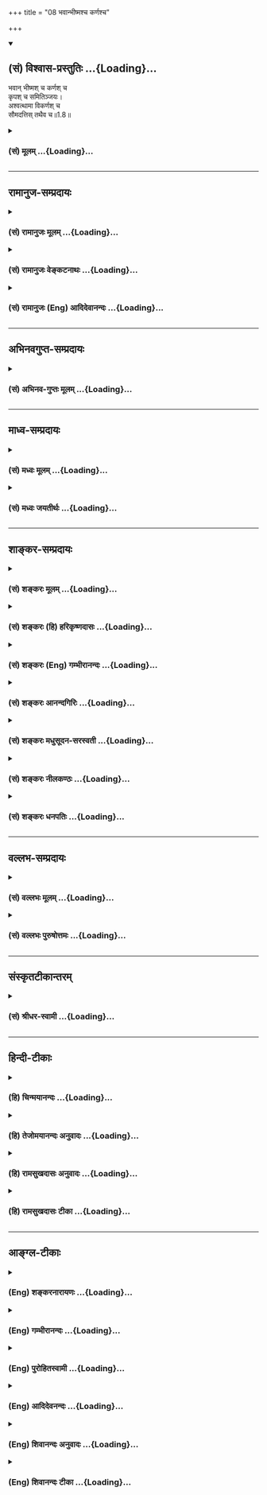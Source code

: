 +++
title = "08 भवान्भीष्मश्च कर्णश्च"

+++
<div class="js_include" newlevelforh1="2" title="(सं) विश्वास-प्रस्तुतिः" unfilled url="/mahAbhAratam/shlokashaH/06-bhIShma-parva/03-bhagavad-gItA-parva/saMskRtam/vishvAsa-prastutiH/01_arjuna-viShAda-yogaH/08_bhavAnbhIShmashch.md">
<details open><summary><h2>(सं) विश्वास-प्रस्तुतिः ...{Loading}...</h2></summary>

भवान् भीष्मश् च कर्णश् च  
कृपश् च समितिञ्जयः।  
अश्वत्थामा विकर्णश् च  
सौमदत्तिस् तथैव च॥1.8॥
</details>
</div>
<div class="js_include collapsed" newlevelforh1="3" title="(सं) मूलम्" unfilled url="/mahAbhAratam/shlokashaH/06-bhIShma-parva/03-bhagavad-gItA-parva/saMskRtam/mUlam/01_arjuna-viShAda-yogaH/08_bhavAnbhIShmashch.md">
<details><summary><h3>(सं) मूलम् ...{Loading}...</h3></summary>

भवान्भीष्मश्च कर्णश्च कृपश्च समितिञ्जयः।  
अश्वत्थामा विकर्णश्च सौमदत्तिस्तथैव च।।1.8।।
</details>
</div>


_________________
## रामानुज-सम्प्रदायः
<div class="js_include collapsed" newlevelforh1="3" title="(सं) रामानुजः मूलम्" unfilled url="/mahAbhAratam/shlokashaH/06-bhIShma-parva/03-bhagavad-gItA-parva/saMskRtam/rAmAnujaH/mUlam/01_arjuna-viShAda-yogaH/08_bhavAnbhIShmashch.md">
<details><summary><h3>(सं) रामानुजः मूलम् ...{Loading}...</h3></summary>

१९-तमस्य टीका दृश्या।
</details>
</div>
<div class="js_include collapsed" newlevelforh1="3" title="(सं) रामानुजः वेङ्कटनाथः" unfilled url="/mahAbhAratam/shlokashaH/06-bhIShma-parva/03-bhagavad-gItA-parva/saMskRtam/rAmAnujaH/venkaTanAthaH/01_arjuna-viShAda-yogaH/08_bhavAnbhIShmashch.md">
<details><summary><h3>(सं) रामानुजः वेङ्कटनाथः ...{Loading}...</h3></summary>

११-तमस्य व्याख्या दृश्या।
</details>
</div>
<div class="js_include collapsed" newlevelforh1="3" title="(सं) रामानुजः (Eng) आदिदेवानन्दः" unfilled url="/mahAbhAratam/shlokashaH/06-bhIShma-parva/03-bhagavad-gItA-parva/saMskRtam/rAmAnujaH/english/AdidevAnandaH/01_arjuna-viShAda-yogaH/08_bhavAnbhIShmashch.md">
<details><summary><h3>(सं) रामानुजः (Eng) आदिदेवानन्दः ...{Loading}...</h3></summary>

1.1 - 1.19 Dhrtarastra said - Sanjaya said Duryodhana, after viewing the forces of Pandavas protected by Bhima, and his own forces protected by Bhisma conveyed his views thus to Drona, his teacher, about the adeacy of Bhima's forces for conering the Kaurava forces and the inadeacy of his own forces for victory against the Pandava forces. He was grief-stricken within. Observing his (Duryodhana's) despondecny, Bhisma,
in order to cheer him, roared like a lion, and then blowing his conch,
made his side sound their conchs and kettle-drums, which made an uproar as a sign of victory. Then, having heard that great tumult, Arjuna and Sri Krsna the Lord of all lords, who was acting as the charioteer of Arjuna, sitting in their great chariot which was powerful enough to coner the three worlds; blew their divine conchs Srimad Pancajanya and Devadatta. Then, both Yudhisthira and Bhima blew their respective conchs separately. That tumult rent asunder the hearts of your sons, led by Duryodhana. The sons of Dhrtarastra then thought, 'Our cause is almost lost now itself.' So said Sanjaya to Dhrtarastra who was longing for their victory. Sanjaya said to Dhrtarastra: Then, seeing the Kauravas,
who were ready for battle, Arjuna, who had Hanuman, noted for his exploit of burning Lanka, as the emblem on his flag on his chariot,
directed his charioteer Sri Krsna, the Supreme Lord-who is overcome by parental love for those who take shelter in Him who is the treasure-house of knowledge, power, lordship, energy, potency and splendour, whose sportive delight brings about the origin, sustentation and dissolution of the entire cosmos at His will, who is the Lord of the senses, who controls in all ways the senses inner and outer of all,
superior and inferior - by saying, 'Station my chariot in an appropriate place in order that I may see exactly my enemies who are eager for battle.'

</details>
</div>


_________________
## अभिनवगुप्त-सम्प्रदायः
<div class="js_include collapsed" newlevelforh1="3" title="(सं) अभिनव-गुप्तः मूलम्" unfilled url="/mahAbhAratam/shlokashaH/06-bhIShma-parva/03-bhagavad-gItA-parva/saMskRtam/abhinava-guptaH/mUlam/01_arjuna-viShAda-yogaH/08_bhavAnbhIShmashch.md">
<details><summary><h3>(सं) अभिनव-गुप्तः मूलम् ...{Loading}...</h3></summary>

।।1.2 1.9।। किं वा अनेन बहुपरिगणनेन +++(K omits बहु )+++। इदं
तावद्वस्तुतत्त्वम् इत्याह ।  

</details>
</div>


_________________
## माध्व-सम्प्रदायः
<div class="js_include collapsed" newlevelforh1="3" title="(सं) मध्वः मूलम्" unfilled url="/mahAbhAratam/shlokashaH/06-bhIShma-parva/03-bhagavad-gItA-parva/saMskRtam/madhvaH/mUlam/01_arjuna-viShAda-yogaH/08_bhavAnbhIShmashch.md">
<details><summary><h3>(सं) मध्वः मूलम् ...{Loading}...</h3></summary>

  
  
।।1.8।। Sri Madhvacharya did not comment on this sloka. The commentary
starts from 2.11.  
  

</details>
</div>
<div class="js_include collapsed" newlevelforh1="3" title="(सं) मध्वः जयतीर्थः" unfilled url="/mahAbhAratam/shlokashaH/06-bhIShma-parva/03-bhagavad-gItA-parva/saMskRtam/madhvaH/jayatIrthaH/01_arjuna-viShAda-yogaH/08_bhavAnbhIShmashch.md">
<details><summary><h3>(सं) मध्वः जयतीर्थः ...{Loading}...</h3></summary>



**Sanskrit Commentary By Sri Jayatritha**

  
  
।।1.8।। Sri Jayatirtha did not comment on this sloka. The commentary
starts from 2.11.  



</details>
</div>


_________________
## शाङ्कर-सम्प्रदायः
<div class="js_include collapsed" newlevelforh1="3" title="(सं) शङ्करः मूलम्" unfilled url="/mahAbhAratam/shlokashaH/06-bhIShma-parva/03-bhagavad-gItA-parva/saMskRtam/shankaraH/mUlam/01_arjuna-viShAda-yogaH/08_bhavAnbhIShmashch.md">
<details><summary><h3>(सं) शङ्करः मूलम् ...{Loading}...</h3></summary>

1.8 Sri Sankaracharya did not comment on this sloka. The commentary
starts from 2.10.  
  

</details>
</div>
<div class="js_include collapsed" newlevelforh1="3" title="(सं) शङ्करः (हि) हरिकृष्णदासः" unfilled url="/mahAbhAratam/shlokashaH/06-bhIShma-parva/03-bhagavad-gItA-parva/saMskRtam/shankaraH/hindI/harikRShNadAsaH/01_arjuna-viShAda-yogaH/08_bhavAnbhIShmashch.md">
<details><summary><h3>(सं) शङ्करः (हि) हरिकृष्णदासः ...{Loading}...</h3></summary>

।।1.8।। Sri Sankaracharya did not comment on this sloka.  
  

</details>
</div>
<div class="js_include collapsed" newlevelforh1="3" title="(सं) शङ्करः (Eng) गम्भीरानन्दः" unfilled url="/mahAbhAratam/shlokashaH/06-bhIShma-parva/03-bhagavad-gItA-parva/saMskRtam/shankaraH/english/gambhIrAnandaH/01_arjuna-viShAda-yogaH/08_bhavAnbhIShmashch.md">
<details><summary><h3>(सं) शङ्करः (Eng) गम्भीरानन्दः ...{Loading}...</h3></summary>

1.8 Sri Sankaracharya did not comment on this sloka. The commentary
starts from 2.10.

</details>
</div>
<div class="js_include collapsed" newlevelforh1="3" title="(सं) शङ्करः आनन्दगिरिः" unfilled url="/mahAbhAratam/shlokashaH/06-bhIShma-parva/03-bhagavad-gItA-parva/saMskRtam/shankaraH/AnandagiriH/01_arjuna-viShAda-yogaH/08_bhavAnbhIShmashch.md">
<details><summary><h3>(सं) शङ्करः आनन्दगिरिः ...{Loading}...</h3></summary>

।।1.8।। तानेव स्वसेनानिविष्टान्पुरुषधौरेयानात्मीयभयपरिहारार्थं परिगणयति
**भवानित्यादिना।**  

</details>
</div>
<div class="js_include collapsed" newlevelforh1="3" title="(सं) शङ्करः मधुसूदन-सरस्वती" unfilled url="/mahAbhAratam/shlokashaH/06-bhIShma-parva/03-bhagavad-gItA-parva/saMskRtam/shankaraH/madhusUdana-sarasvatI/01_arjuna-viShAda-yogaH/08_bhavAnbhIShmashch.md">
<details><summary><h3>(सं) शङ्करः मधुसूदन-सरस्वती ...{Loading}...</h3></summary>

।। 1.8यद्येवं परबलमितप्रभूतं दृष्ट्वा भीतोऽसि हन्त तर्हि संधिरेव
परैरिष्यतां किं विग्रहाग्रहेणेत्याचार्याभिप्रायमाशङ्क्याह।
तुशब्देनान्तरूत्पन्नमपि भयं तिरोद्धानो धृष्टतामात्मनो द्योतयति। अस्माकं
सर्वेषां मध्ये ये विशिष्टाः सर्वेभ्यः
समुत्कर्षजुषस्तान्मयोच्यमानान्निबोध निश्चयेन मद्वचनादवधारयेति भौवादिकस्य
परस्मैपदिनो बुधे रूपम्। ये च मम सैन्यस्य नायका मुख्या
नेतारस्तानसंज्ञार्थं असंख्येषु तेषु मध्ये कतिचिन्नामभिर्गृहीत्वा
परिशिष्टानुपलक्षयितुं ते तुभ्यं ब्रवीमि न त्वज्ञातं किंचिदपि तव
ज्ञापयामीति। द्विजोत्तमेति विशेषणेनाचार्यं स्तुवन्स्वकार्ये तदाभिमुख्यं
संपादयति। दौष्ट्यपक्षे द्विजोत्तमेति ब्राह्मणत्वात्तावद्युद्धाकुशलस्त्वं
तेन त्वयि विमुखेऽपि भीष्मप्रभृतीनां क्षत्रियप्रवराणां सत्त्वान्नास्माकं
महती क्षतिरित्यर्थः। संज्ञार्थमिति प्रियशिष्याणां पाण्डवानां चमूं
दृष्टवा हर्षेण व्याकुलमनसस्तव स्वीयवीरविस्मृतिर्माभूदिति ममेयमुक्तिरिति
भावः। तत्र विशिष्टान् गणयति भवान् द्रोणः भीष्मः कर्णः कृपश्च। समितिं
संग्रामं जयतीति समितिंजय इति कृपविशेषणं कर्णादनन्तरं गण्यमानत्वेन तस्य
कोपमाशङ्क्य तन्निरासार्थम्। एते चत्वारः सर्वतो विशिष्टाः। नायकान् गणयति
अश्वत्थामा द्रोणपुत्रः। भीष्मापेक्षयाचार्यस्य
प्रथमगणनवद्विकर्णाद्यपेक्षया तत्पुत्रस्य प्रथमगणनमाचार्यपरितोषार्थम्।
विकर्णः स्वभ्राता कनीयान्। सौमदत्तिः सोमदत्तस्य पुत्रः
श्रेष्टत्वाद्भूरिश्रवाः। जयद्रथः सिन्धुराजः। सिन्धुराजस्तथैव चइति
क्वचित्पाठः। किमेतावन्त एव नायका नेत्याह अन्ये च शल्यकृतवर्मप्रभृतयो
मदर्थे मत्प्रयोजनाय जीवितमपि त्यक्तुमध्यवसिता इत्यर्थेन त्यक्तजीविता
इत्यनेन स्वस्मिन्ननुरागातिशयस्तेषां कथ्यते। एंव स्वसैन्यबाहुल्यं तस्य
स्वस्मिन्भक्तिः शौर्यं युद्धोद्योगो युद्धकौशलं च दर्शितं शूरा
इत्यादिविशेषणैः।  
  

</details>
</div>
<div class="js_include collapsed" newlevelforh1="3" title="(सं) शङ्करः नीलकण्ठः" unfilled url="/mahAbhAratam/shlokashaH/06-bhIShma-parva/03-bhagavad-gItA-parva/saMskRtam/shankaraH/nIlakaNThaH/01_arjuna-viShAda-yogaH/08_bhavAnbhIShmashch.md">
<details><summary><h3>(सं) शङ्करः नीलकण्ठः ...{Loading}...</h3></summary>

।।1.8।। विकर्णः स्वभ्राता। सौमदत्तिर्भूरिश्रवाः। जयद्रथपदस्थानेतथैव च इति
क्वचित्पाठः।  
  

</details>
</div>
<div class="js_include collapsed" newlevelforh1="3" title="(सं) शङ्करः धनपतिः" unfilled url="/mahAbhAratam/shlokashaH/06-bhIShma-parva/03-bhagavad-gItA-parva/saMskRtam/shankaraH/dhanapatiH/01_arjuna-viShAda-yogaH/08_bhavAnbhIShmashch.md">
<details><summary><h3>(सं) शङ्करः धनपतिः ...{Loading}...</h3></summary>

।।1.8।। तानेव विशिष्टान् स्वसेनानायकान् परिगणयति **भवानित्यादिना।**
समितिं संग्रामं जयतीति तथा। समितिंजयपदं मध्यमणिन्यायेनोभयत्र संबध्यते।
कर्णात्मश्चात्परिगणनेन कृपाश्वत्थाम्नोः कोपो माभूदिति तयोर्विशेषणत्वेन
समितिंजयपदोपादानम्। विकर्णः स्वभ्राता। सौमदत्तिर्भूरिश्रवाः।  

</details>
</div>


_________________
## वल्लभ-सम्प्रदायः
<div class="js_include collapsed" newlevelforh1="3" title="(सं) वल्लभः मूलम्" unfilled url="/mahAbhAratam/shlokashaH/06-bhIShma-parva/03-bhagavad-gItA-parva/saMskRtam/vallabhaH/mUlam/01_arjuna-viShAda-yogaH/08_bhavAnbhIShmashch.md">
<details><summary><h3>(सं) वल्लभः मूलम् ...{Loading}...</h3></summary>

।।1.2 1.11।। दुर्योधनोऽपि वृकोदरादिभी रक्षितं पाण्डवानां बलं
भीष्माभिरक्षितं स्वीयं च बलं विलोक्य आत्मजविजये तद्बलस्य पर्याप्ततां
आत्मबलस्य तद्बिजयेऽपर्याप्ततां च आचार्ये निवेद्यान्तरेव विष्ण्णोऽभूत्।  
  

</details>
</div>
<div class="js_include collapsed" newlevelforh1="3" title="(सं) वल्लभः पुरुषोत्तमः" unfilled url="/mahAbhAratam/shlokashaH/06-bhIShma-parva/03-bhagavad-gItA-parva/saMskRtam/vallabhaH/puruShottamaH/01_arjuna-viShAda-yogaH/08_bhavAnbhIShmashch.md">
<details><summary><h3>(सं) वल्लभः पुरुषोत्तमः ...{Loading}...</h3></summary>

  
  
।।1.8।। एवं विज्ञाप्य तन्नामान्याह भवानिति द्वाभ्याम्। भवान्द्रोणः
सर्वेषामाचार्योऽस्माकं मुख्यः। त्वया कार्यार्थ मन्ये
प्रेयाः। उभयोर्द्रोणसामर्थ्यं इति वाक्यात् परमबलीति पूर्वं गणितः।
भीष्मश्च तथैव मुख्यः। चकारेण क्षत्रियत्वात् शापसामर्थ्याभावमाशङ्क्य
पितामहत्वात् शापसामर्थ्यं ज्ञाप्यते। कर्णस्याप्यग्रेऽर्द्धरथिषु गणनात्स
दुःखितो भविष्यतीति सोऽपि मुख्यत्वेन गणितः। इदमेव चकारेण द्यृह्यते।
कृपाचार्योऽपि तथा। एते सर्वेऽपि समिंतिञ्जयाः सङ्ग्रामजेतारः भिन्नतया
सर्वेषां विशेषणम्। अश्वत्थामा त्वत्पुत्रः विकर्णश्च सौमदत्तिः
भूरिश्रवाः। तथेति यथा भवदादयस्तुल्या अप्यस्मत्पक्षपातिनस्तथैव
सौमदत्तिरित्यर्थः। यद्वा (यथा) तथैवेत्युत्तरत्र
योज्यम्।  
  
  
  

</details>
</div>


_________________
## संस्कृतटीकान्तरम्
<div class="js_include collapsed" newlevelforh1="3" title="(सं) श्रीधर-स्वामी" unfilled url="/mahAbhAratam/shlokashaH/06-bhIShma-parva/03-bhagavad-gItA-parva/saMskRtam/shrIdhara-svAmI/01_arjuna-viShAda-yogaH/08_bhavAnbhIShmashch.md">
<details><summary><h3>(सं) श्रीधर-स्वामी ...{Loading}...</h3></summary>

**।।1.8।।** तानेवाह **भवानिति द्वाभ्याम्।** भवान्द्रोणः। समितिं
संग्रामं जयतीति तथा। सौमदत्तिः सोमदत्तस्य पुत्रो भूरिश्रवाः।  
  


</details>
</div>


_________________
## हिन्दी-टीकाः
<div class="js_include collapsed" newlevelforh1="3" title="(हि) चिन्मयानन्दः" unfilled url="/mahAbhAratam/shlokashaH/06-bhIShma-parva/03-bhagavad-gItA-parva/hindI/chinmayAnandaH/01_arjuna-viShAda-yogaH/08_bhavAnbhIShmashch.md">
<details><summary><h3>(हि) चिन्मयानन्दः ...{Loading}...</h3></summary>

।।1.8।। यद्यपि कुछ क्षणों के लिये अपराध की भावना एवं मानसिक उतेंजना के
कारण दुर्योधन का विवेक लुप्त हो गया था किन्तु एक तानाशाह की भाँति उसने
शीघ्र ही अपने आप को संयमित कर लिया। सम्भवत द्रोणाचार्य के उत्साहरहित मौन
से वह समझ गया कि उन्हें द्विज कहकर सम्बोधित करके वह शील की मर्यादा का
उल्लंघन कर रहा था।  

</details>
</div>
<div class="js_include collapsed" newlevelforh1="3" title="(हि) तेजोमयानन्दः अनुवादः" unfilled url="/mahAbhAratam/shlokashaH/06-bhIShma-parva/03-bhagavad-gItA-parva/hindI/tejomayAnandaH/anuvAdaH/01_arjuna-viShAda-yogaH/08_bhavAnbhIShmashch.md">
<details><summary><h3>(हि) तेजोमयानन्दः अनुवादः ...{Loading}...</h3></summary>

।।1.8।। एक तो स्वयं आप, भीष्म, कर्ण, और युद्ध विजयी कृपाचार्य तथा
अश्वत्थामा, विकर्ण और सोमदत्त का पुत्र है।

</details>
</div>
<div class="js_include collapsed" newlevelforh1="3" title="(हि) रामसुखदासः अनुवादः" unfilled url="/mahAbhAratam/shlokashaH/06-bhIShma-parva/03-bhagavad-gItA-parva/hindI/rAmasukhadAsaH/anuvAdaH/01_arjuna-viShAda-yogaH/08_bhavAnbhIShmashch.md">
<details><summary><h3>(हि) रामसुखदासः अनुवादः ...{Loading}...</h3></summary>

।।1.8।। आप (द्रोणाचार्य) और पितामह भीष्म तथा कर्ण और संग्रामविजयी
कृपाचार्य तथा वैसे ही अश्वत्थामा, विकर्ण और सोमदत्त का पुत्र भूरिश्रवा।

</details>
</div>
<div class="js_include collapsed" newlevelforh1="3" title="(हि) रामसुखदासः टीका" unfilled url="/mahAbhAratam/shlokashaH/06-bhIShma-parva/03-bhagavad-gItA-parva/hindI/rAmasukhadAsaH/TIkA/01_arjuna-viShAda-yogaH/08_bhavAnbhIShmashch.md">
<details><summary><h3>(हि) रामसुखदासः टीका ...{Loading}...</h3></summary>

।।1.8।।***व्याख्या--*****'भवान् भीष्मश्च'--**आप और पितामह
भीष्म--दोनों ही बहुत विशेष पुरुष हैं। आप दोनोंके समकक्ष संसारमें तीसरा
कोई भी नहीं है। अगर आप दोनोंमेंसे कोई एक भी अपनी पूरी शक्ति लगाकर युद्ध
करे, तो देवता, यक्ष, राक्षस, मनुष्य आदिमें ऐसा कोई भी नहीं है जो कि आपके
सामने टिक सके। आप दोनोंके पराक्रमकी बात जगत्में प्रसिद्ध ही है। पितामह
भीष्म तो आबाल ब्रह्मचारी हैं, और इच्छामृत्यु हैं अर्थात् उनकी इच्छाके
बिना उन्हें कोई मार ही नहीं सकता।  
\[महाभारत-युद्धमें द्रोणाचार्य धृष्टद्युम्नके द्वारा मारे गये और पितामह
भीष्मने अपनी इच्छासे ही सूर्यके उत्तरायण होनेपर अपने प्राणोंका त्याग कर
दिया। \]  
**'कर्णश्च;--** कर्ण तो बहुत ही शूरवीर है। मुझे तो ऐसा विश्वास है कि
वह अकेला ही पाण्डव-सेनापर विजय प्राप्त कर सकता है। उसके सामने अर्जुन भी
कुछ नहीं कर सकता। ऐसा वह कर्ण भी हमारे पक्षमें है।  
\[कर्ण महाभारत-युद्धमें अर्जुनके द्वारा मारे गये। \]

</details>
</div>


_________________
## आङ्ग्ल-टीकाः
<div class="js_include collapsed" newlevelforh1="3" title="(Eng) शङ्करनारायणः" unfilled url="/mahAbhAratam/shlokashaH/06-bhIShma-parva/03-bhagavad-gItA-parva/english/shankaranArAyaNaH/01_arjuna-viShAda-yogaH/08_bhavAnbhIShmashch.md">
<details><summary><h3>(Eng) शङ्करनारायणः ...{Loading}...</h3></summary>

1.8. Your goodself, and Bhisma, and Karna, krpa, Salya, Jayadratha,
Asvatthaman, and Vikarna, and Somadatta's son, the valourous;

</details>
</div>
<div class="js_include collapsed" newlevelforh1="3" title="(Eng) गम्भीरानन्दः" unfilled url="/mahAbhAratam/shlokashaH/06-bhIShma-parva/03-bhagavad-gItA-parva/english/gambhIrAnandaH/01_arjuna-viShAda-yogaH/08_bhavAnbhIShmashch.md">
<details><summary><h3>(Eng) गम्भीरानन्दः ...{Loading}...</h3></summary>

1.8 (They are:) Your venerable self, Bhisma and Karna, and Krpa who is ever victorious in battle; Asvatthama, Vikarna, Saumadatti and Jayadratha.

</details>
</div>
<div class="js_include collapsed" newlevelforh1="3" title="(Eng) पुरोहितस्वामी" unfilled url="/mahAbhAratam/shlokashaH/06-bhIShma-parva/03-bhagavad-gItA-parva/english/purohitasvAmI/01_arjuna-viShAda-yogaH/08_bhavAnbhIShmashch.md">
<details><summary><h3>(Eng) पुरोहितस्वामी ...{Loading}...</h3></summary>

1.8 You come first; then Bheeshma, Karna, Kripa, great soldiers;
Ashwaththama, Vikarna and the son of Somadhatta;

</details>
</div>
<div class="js_include collapsed" newlevelforh1="3" title="(Eng) आदिदेवनन्दः" unfilled url="/mahAbhAratam/shlokashaH/06-bhIShma-parva/03-bhagavad-gItA-parva/english/AdidevanandaH/01_arjuna-viShAda-yogaH/08_bhavAnbhIShmashch.md">
<details><summary><h3>(Eng) आदिदेवनन्दः ...{Loading}...</h3></summary>

1.8 Yourself, Bhisma and Karna, the victorious Krpa, Asvatthama, Vikarna and Jayadratha the son of Somadatta;

</details>
</div>
<div class="js_include collapsed" newlevelforh1="3" title="(Eng) शिवानन्दः अनुवादः" unfilled url="/mahAbhAratam/shlokashaH/06-bhIShma-parva/03-bhagavad-gItA-parva/english/shivAnandaH/anuvAdaH/01_arjuna-viShAda-yogaH/08_bhavAnbhIShmashch.md">
<details><summary><h3>(Eng) शिवानन्दः अनुवादः ...{Loading}...</h3></summary>

1.8. "Thyself and Bhishma, and Karna and also Kripa, the victorious in war, Asvatthama, Vikarna, and also Bhurisrava, the son of Somadatta.

</details>
</div>
<div class="js_include collapsed" newlevelforh1="3" title="(Eng) शिवानन्दः टीका" unfilled url="/mahAbhAratam/shlokashaH/06-bhIShma-parva/03-bhagavad-gItA-parva/english/shivAnandaH/TIkA/01_arjuna-viShAda-yogaH/08_bhavAnbhIShmashch.md">
<details><summary><h3>(Eng) शिवानन्दः टीका ...{Loading}...</h3></summary>

1.8 भवान् yourself; भीष्मः Bhishma; च and; कर्णः Karna; च and; कृपः
Kripa; च and; समितिञ्जयः victorious in war; अश्वत्थामा Asvatthama; the son of Dronacharya; विकर्णः Vikarna; च and; सौमदत्तिः the son of Somadatta; तथा thus; एव even; च and.No Commentary.

</details>
</div>
